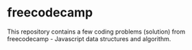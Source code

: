 # freecodecamp
This repository contains a few coding problems (solution) from freecodecamp - Javascript data structures and algorithm.
